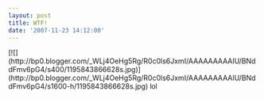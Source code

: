 ```yaml
---
layout: post
title: WTF!
date: '2007-11-23 14:12:00'
---
```



<div style="text-align: left;">[![](http://bp0.blogger.com/_WLj4OeHg5Rg/R0c0ls6JxmI/AAAAAAAAAIU/BNddFmv6pG4/s400/1195843866628s.jpg)](http://bp0.blogger.com/_WLj4OeHg5Rg/R0c0ls6JxmI/AAAAAAAAAIU/BNddFmv6pG4/s1600-h/1195843866628s.jpg)  
<span style="font-family:arial;">lol</span></div>
